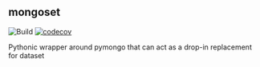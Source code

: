 ## mongoset

![Build](https://github.com/TadpoleTutoring/mongodb-dataset/workflows/Python%20testing%20and%20linting/badge.svg)
[![codecov](https://codecov.io/gh/TadpoleTutoring/mongodb-dataset/branch/master/graph/badge.svg?token=kh26hWszR0)](https://codecov.io/gh/TadpoleTutoring/mongodb-dataset)


Pythonic wrapper around pymongo that can act as a drop-in replacement for dataset 
